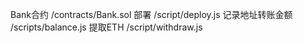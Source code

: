 Bank合约 /contracts/Bank.sol
部署 /script/deploy.js
记录地址转账⾦额 /scripts/balance.js
提取ETH /script/withdraw.js
